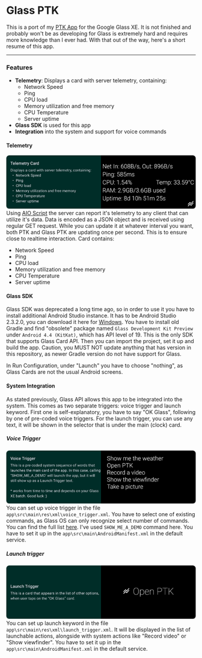 # Glass PTK

This is a port of my [PTK App](https://github.com/Puzzaks/PTK) for the Google Glass XE. It is not finished and probably won't be as developing for Glass is extremely hard and requires more knowledge than I ever had. With that out of the way, here's a short resume of this app.

---

### Features

 - **Telemetry**: Displays a card with server telemetry, containing:
    - Network Speed
    - Ping
    - CPU load
    - Memory utilization and free memory
    - CPU Temperature
    - Server uptime
 - **Glass SDK** is used for this app
 - **Integration** into the system and support for voice commands

#### Telemetry
![Telemetry card example](assets/GlassPTKScreenshot1.png)
Using [AIO Script](https://github.com/Puzzak/AIO-Monitor) the server can report it's telemetry to any client that can utilize it's data. Data is encoded as a JSON object and is received using regular GET request. While you can update it at whatever interval you want, both PTK and Glass PTK are updating once per second. This is to ensure close to realtime interaction.
Card contains:
- Network Speed
- Ping
- CPU load
- Memory utilization and free memory
- CPU Temperature
- Server uptime

#### Glass SDK
Glass SDK was deprecated a long time ago, so in order to use it you have to install additional Android Studio instance. It has to be Android Studio 2.3.2.0, you can download it here for [Windows](https://redirector.gvt1.com/edgedl/android/studio/install/2.3.2.0/android-studio-bundle-162.3934792-windows.exe). You have to install old Gradle and find "obsolete" package named `Glass Development Kit Preview` under `Android 4.4 (KitKat)`, which has API level of 19. This is the only SDK that supports Glass Card API. Then you can import the project, set it up and build the app. Caution, you MUST NOT update anything that has version in this repository, as newer Gradle version do not have support for Glass.

In Run Configuration, under "Launch" you have to choose "nothing", as Glass Cards are not the usual Android screens.

#### System Integration
As stated previously, Glass API allows this app to be integrated into the system. This comes as two separate triggers: voice trigger and launch keyword. First one is self-explanatory, you have to say "OK Glass", following by one of pre-coded voice triggers.
For the launch trigger, you can use any text, it will be shown in the selector that is under the main (clock) card.
##### Voice Trigger
![Voice Trigger example](assets/GlassPTKScreenshot3.png)
You can set up voice trigger in the file `app\src\main\res\xml\voice_trigger.xml`. You have to select one of existing commands, as Glass OS can only recognize select number of commands. You can find the full list [here](https://developers.google.com/glass/develop/gdk/reference/com/google/android/glass/app/VoiceTriggers.Command). I've used `SHOW_ME_A_DEMO` command here. You have to set it up in the `app\src\main\AndroidManifest.xml` in the default service.
##### Launch trigger
![Launch Trigger example](assets/GlassPTKScreenshot2.png)
You can set up launch keyword in the file `app\src\main\res\xml\launch_trigger.xml`. It will be displayed in the list of launchable actions, alongside with system actions like "Record video" or "Show viewfinder". You have to set it up in the `app\src\main\AndroidManifest.xml` in the default service.